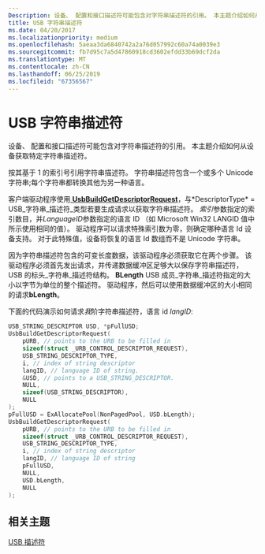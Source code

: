 ```yaml
---
Description: 设备、 配置和接口描述符可能包含对字符串描述符的引用。 本主题介绍如何从设备获取特定字符串描述符。
title: USB 字符串描述符
ms.date: 04/20/2017
ms.localizationpriority: medium
ms.openlocfilehash: 5aeaa3da6840742a2a76d057992c60a74a0039e3
ms.sourcegitcommit: fb7d95c7a5d47860918cd3602efdd33b69dcf2da
ms.translationtype: MT
ms.contentlocale: zh-CN
ms.lasthandoff: 06/25/2019
ms.locfileid: "67356567"
---
```

# <a name="usb-string-descriptors"></a>USB 字符串描述符


设备、 配置和接口描述符可能包含对字符串描述符的引用。 本主题介绍如何从设备获取特定字符串描述符。




按其基于 1 的索引号引用字符串描述符。 字符串描述符包含一个或多个 Unicode 字符串;每个字符串都转换其他为另一种语言。

客户端驱动程序使用[ **UsbBuildGetDescriptorRequest**](https://docs.microsoft.com/previous-versions/ff538943(v=vs.85))，与*DescriptorType* = USB\_字符串\_描述符\_类型若要生成请求以获取字符串描述符。 *索引*参数指定的索引数目，并*LanguageID*参数指定的语言 ID （如 Microsoft Win32 LANGID 值中所示使用相同的值）。 驱动程序可以请求特殊索引数为零，则确定哪种语言 Id 设备支持。 对于此特殊值，设备将恢复的语言 Id 数组而不是 Unicode 字符串。

因为字符串描述符包含的可变长度数据，该驱动程序必须获取它在两个步骤。 该驱动程序必须首先发出请求，并传递数据缓冲区足够大以保存字符串描述符，USB 的标头\_字符串\_描述符结构。 **BLength** USB 成员\_字符串\_描述符指定的大小以字节为单位的整个描述符。 驱动程序，然后可以使用数据缓冲区的大小相同的请求**bLength**。

下面的代码演示如何请求*我*阶字符串描述符，语言 id *langID*:

```cpp
USB_STRING_DESCRIPTOR USD, *pFullUSD;
UsbBuildGetDescriptorRequest(
    pURB, // points to the URB to be filled in
    sizeof(struct _URB_CONTROL_DESCRIPTOR_REQUEST),
    USB_STRING_DESCRIPTOR_TYPE,
    i, // index of string descriptor
    langID, // language ID of string.
    &USD, // points to a USB_STRING_DESCRIPTOR.
    NULL,
    sizeof(USB_STRING_DESCRIPTOR),
    NULL
);
pFullUSD = ExAllocatePool(NonPagedPool, USD.bLength);
UsbBuildGetDescriptorRequest(
    pURB, // points to the URB to be filled in
    sizeof(struct _URB_CONTROL_DESCRIPTOR_REQUEST),
    USB_STRING_DESCRIPTOR_TYPE,
    i, // index of string descriptor
    langID, // language ID of string
    pFullUSD,
    NULL,
    USD.bLength,
    NULL
);
```

## <a name="related-topics"></a>相关主题
[USB 描述符](usb-descriptors.md)  



